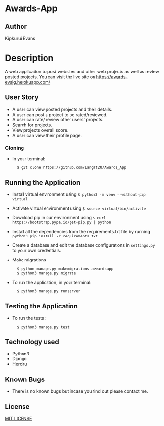 # Awards-App

## Author
Kipkurui Evans

# Description
A web application to post websites and other web projects as well as review posted projects. You can visit the live site on https://awards-evslg.herokuapp.com/


## User Story

* A user can view posted projects and their details.  
* A user can post a project to be rated/reviewed. 
* A user can rate/ review other users' projects.  
* Search for projects.  
* View projects overall score.
* A user can view their profile page.   

### Cloning
* In your terminal:
        
        $ git clone https://github.com/Langat20/Awards_App

## Running the Application
* Install virtual environment using `$ python3 -m venv --without-pip virtual`

* Activate virtual environment using `$ source virtual/bin/activate`

* Download pip in our environment using `$ curl https://bootstrap.pypa.io/get-pip.py | python`

* Install all the dependencies from the requirements.txt file by running `python3 pip install -r requirements.txt`

* Create a database and edit the database configurations in `settings.py` to your own credentials.
* Make migrations

        $ python manage.py makemigrations awwardsapp
        $ python3 manage.py migrate 

* To run the application, in your terminal:

        $ python3 manage.py runserver
        
## Testing the Application
* To run the tests :

        $ python3 manage.py test 


## Technology used

* Python3
* Django
* Heroku


## Known Bugs
* There is no known bugs but incase you find out please contact me.

## License
[MIT LICENSE](./license)